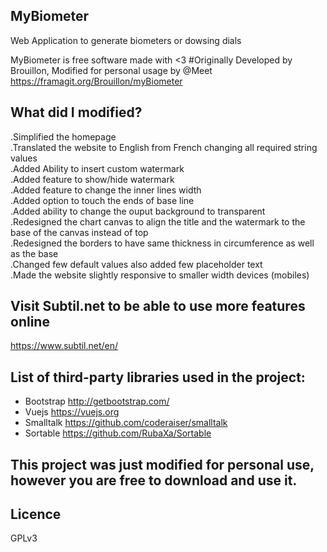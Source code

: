 
## MyBiometer
Web Application to generate biometers or dowsing dials

MyBiometer is free software made with <3
#Originally Developed by Brouillon, Modified for personal usage by @Meet
https://framagit.org/Brouillon/myBiometer

## What did I modified?
.Simplified the homepage  
.Translated the website to English from French changing all required string values  
.Added Ability to insert custom watermark  
.Added feature to show/hide watermark  
.Added feature to change the inner lines width  
.Added option to touch the ends of base line  
.Added ability to change the ouput background to transparent  
.Redesigned the chart canvas to align the title and the watermark to the base of the canvas instead of top  
.Redesigned the borders to have same thickness in circumference as well as the base  
.Changed few default values also added few placeholder text  
.Made the website slightly responsive to smaller width devices (mobiles)  

## Visit Subtil.net to be able to use more features online
https://www.subtil.net/en/

## List of third-party libraries used in the project:
- Bootstrap http://getbootstrap.com/
- Vuejs https://vuejs.org
- Smalltalk https://github.com/coderaiser/smalltalk
- Sortable https://github.com/RubaXa/Sortable

## This project was just modified for personal use, however you are free to download and use it.

## Licence
GPLv3
